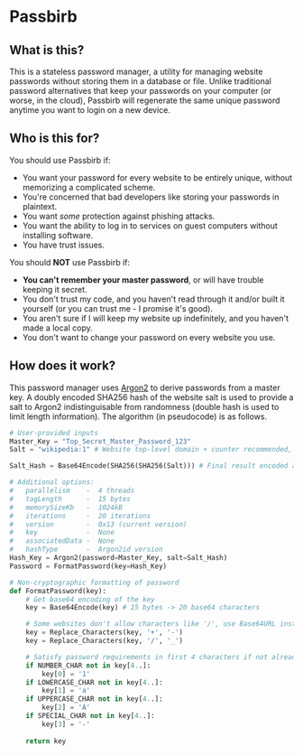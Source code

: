 # Passbirb

## What is this?
This is a stateless password manager, a utility for managing website passwords without storing them in a database or file. Unlike traditional password alternatives that keep your passwords on your computer (or worse, in the cloud), Passbirb will regenerate the same unique password anytime you want to login on a new device. 

## Who is this for?
You should use Passbirb if:
- You want your password for every website to be entirely unique, without memorizing a complicated scheme.
- You're concerned that bad developers like storing your passwords in plaintext.
- You want *some* protection against phishing attacks.
- You want the ability to log in to services on guest computers without installing software.
- You have trust issues.

You should **NOT** use Passbirb if:
- **You can't remember your master password**, or will have trouble keeping it secret.
- You don't trust my code, and you haven't read through it and/or built it yourself (or you can trust me - I promise it's good).
- You aren't sure if I will keep my website up indefinitely, and you haven't made a local copy.
- You don't want to change your password on every website you use.

## How does it work?

This password manager uses [Argon2](https://en.wikipedia.org/wiki/Argon2) to derive passwords from a master key. A doubly encoded SHA256 hash of the website salt is used to provide a salt to Argon2 indistinguisable from randomness (double hash is used to limit length information). The algorithm (in pseudocode) is as follows.

```py
# User-provided inputs
Master_Key = "Top_Secret_Master_Password_123"
Salt = "wikipedia:1" # Website top-level domain + counter recommended, but not required.

Salt_Hash = Base64Encode(SHA256(SHA256(Salt))) # Final result encoded as Base64, but intermediate SHA256 value is NOT

# Additional options:
#   parallelism    -  4 threads
#   tagLength      -  15 bytes
#   memorySizeKb   -  1024kB
#   iterations     -  20 iterations
#   version        -  0x13 (current version)
#   key            -  None
#   associatedData -  None
#   hashType       -  Argon2id version
Hash_Key = Argon2(password=Master_Key, salt=Salt_Hash)
Password = FormatPassword(key=Hash_Key)

# Non-cryptographic formatting of password
def FormatPassword(key):
    # Get base64 encoding of the key
    key = Base64Encode(key) # 15 bytes -> 20 base64 characters

    # Some websites don't allow characters like '/', use Base64URL instead.
    key = Replace_Characters(key, '+', '-')
    key = Replace_Characters(key, '/', '_')

    # Satisfy password requirements in first 4 characters if not already met in last 16 characters
    if NUMBER_CHAR not in key[4..]:
        key[0] = '1'
    if LOWERCASE_CHAR not in key[4..]:
        key[1] = 'a'
    if UPPERCASE_CHAR not in key[4..]:
        key[2] = 'A'
    if SPECIAL_CHAR not in key[4..]:
        key[3] = '-'
    
    return key
```
